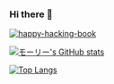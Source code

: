 ### Hi there 👋

<!--
**SuZu008006/suzu008006** is a ✨ _special_ ✨ repository because its `README.md` (this file) appears on your GitHub profile.

Here are some ideas to get you started:

- 🔭 I’m currently working on ...
- 🌱 I’m currently learning ...
- 👯 I’m looking to collaborate on ...
- 🤔 I’m looking for help with ...
- 💬 Ask me about ...
- 📫 How to reach me: ...
- 😄 Pronouns: ...
- ⚡ Fun fact: ...
-->


<p align="left">
  <a href="https://happy-hacking-book.vercel.app/docs">
    <img src="https://img.shields.io/badge/Website%2FBlog-happy-hacking-book-%238cd2d5" alt="happy-hacking-book"/>
  </a>
</p>


[![モーリー's GitHub stats](https://github-readme-stats.vercel.app/api?username=suzu008006&theme=vue-dark&show_icons=true)](https://github.com/suzu008006/github-readme-stats)

[![Top Langs](https://github-readme-stats.vercel.app/api/top-langs/?username=suzu008006&theme=vue-dark)](https://github.com/suzu008006/github-readme-stats)
